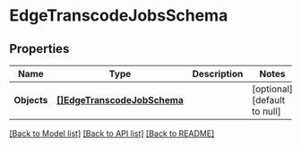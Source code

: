 # EdgeTranscodeJobsSchema

## Properties
Name | Type | Description | Notes
------------ | ------------- | ------------- | -------------
**Objects** | [**[]EdgeTranscodeJobSchema**](EdgeTranscodeJobSchema.md) |  | [optional] [default to null]

[[Back to Model list]](../README.md#documentation-for-models) [[Back to API list]](../README.md#documentation-for-api-endpoints) [[Back to README]](../README.md)


